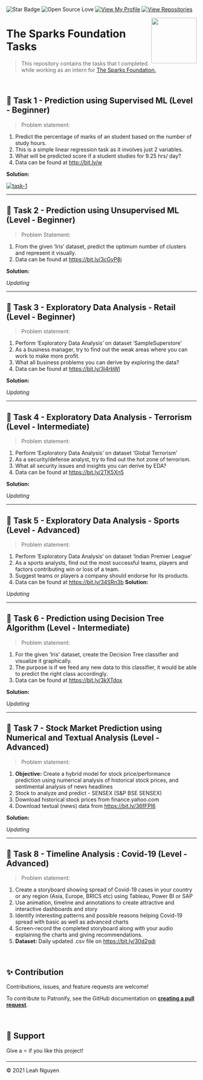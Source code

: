 ![Star Badge](https://img.shields.io/static/v1?label=%F0%9F%8C%9F&message=If%20Useful&style=style=flat&color=BC4E99)
![Open Source Love](https://badges.frapsoft.com/os/v1/open-source.svg?v=103)
[![View My Profile](https://img.shields.io/badge/View-My_Profile-green?logo=GitHub)](https://github.com/ndleah)
[![View Repositories](https://img.shields.io/badge/View-My_Repositories-blue?logo=GitHub)](https://github.com/ndleah?tab=repositories)

<img align = right height = 120 width = 120 src = https://www.thesparksfoundationsingapore.org/images/logo_small.png>

#  The Sparks Foundation Tasks
> This repository contains the tasks that I completed while working as an intern for [The Sparks Foundation.](https://www.thesparksfoundationsingapore.org/)

<br>

## 🌟 Task 1 - Prediction using Supervised ML (Level - Beginner)


> Problem statement:

1. Predict the percentage of marks of an student based on the number of study hours.
2. This is a simple linear regression task as it involves just 2 variables.
3. What will be predicted score if a student studies for 9.25 hrs/ day?
4. Data can be found at http://bit.ly/w

**Solution:**

[![task-1](https://img.shields.io/badge/Prediction_using_Supervised_ML-Level_Beginner-971901?style=for-the-badge&logo=GITHUB)](https://github.com/ndleah/TSF-data-science-internship/tree/main/Task%201%20-%20Prediction%20using%20Supervised%20ML%20-%20Beginner)

---

## 🌟 Task 2 - Prediction using Unsupervised ML (Level - Beginner)

> Problem Statement:
1. From the given ‘Iris’ dataset, predict the optimum number of clusters and represent it visually.
2. Data can be found at https://bit.ly/3cGyP8j

**Solution:**

*Updating*

---

## 🌟 Task 3 - Exploratory Data Analysis - Retail (Level - Beginner)

> Problem statement:

1. Perform ‘Exploratory Data Analysis’ on dataset ‘SampleSuperstore’
2. As a business manager, try to find out the weak areas where you can work to make more profit.
3. What all business problems you can derive by exploring the data?
4. Data can be found at https://bit.ly/3i4rbWl


**Solution:**

*Updating*

---

## 🌟 Task 4 - Exploratory Data Analysis - Terrorism (Level - Intermediate)

> Problem statement:

1. Perform ‘Exploratory Data Analysis’ on dataset ‘Global Terrorism’
2. As a security/defense analyst, try to find out the hot zone of terrorism.
3. What all security issues and insights you can derive by EDA?
4. Data can be found at https://bit.ly/2TK5Xn5

**Solution:**

*Updating*

---

## 🌟 Task 5 - Exploratory Data Analysis - Sports (Level - Advanced)

> Problem statement:

1. Perform ‘Exploratory Data Analysis’ on dataset ‘Indian Premier League’
2. As a sports analysts, find out the most successful teams, players and factors contributing win or loss of a team.
3. Suggest teams or players a company should endorse for its products.
4. Data can be found at https://bit.ly/34SRn3b
**Solution:**

*Updating*

---

## 🌟 Task 6 - Prediction using Decision Tree Algorithm (Level - Intermediate)

> Problem statement:

1. For the given ‘Iris’ dataset, create the Decision Tree classifier and visualize it graphically.
2. The purpose is if we feed any new data to this classifier, it would be able to predict the right class accordingly.
3. Data can be found at https://bit.ly/3kXTdox

**Solution:**

*Updating*


---

## 🌟 Task 7 - Stock Market Prediction using Numerical and Textual Analysis (Level - Advanced)

> Problem statement:

1. **Objective:** Create a hybrid model for stock price/performance prediction using numerical analysis of historical stock prices, and sentimental analysis of news headlines
2. Stock to analyze and predict - SENSEX (S&P BSE SENSEX)
3. Download historical stock prices from finance.yahoo.com
4. Download textual (news) data from https://bit.ly/36fFPI6

**Solution:**

*Updating*

---

## 🌟 Task 8 - Timeline Analysis : Covid-19 (Level - Advanced)

> Problem statement:

1. Create a storyboard showing spread of Covid-19 cases in your country or any region (Asia, Europe, BRICS etc) using Tableau, Power BI or SAP
2. Use animation, timeline and annotations to create attractive and interactive dashboards and story
3. Identify interesting patterns and possible reasons helping Covid-19 spread with basic as well as advanced charts
4. Screen-record the completed storyboard along with your audio explaining the charts and giving recommendations.
5. **Dataset:** Daily updated .csv file on https://bit.ly/30d2gdi

<br>

## ✨ Contribution

Contributions, issues, and feature requests are welcome!

To contribute to Patronify, see the GitHub documentation on **[creating a pull request](https://help.github.com/en/github/collaborating-with-issues-and-pull-requests/creating-a-pull-request)**.

<br>

## 👏 Support

Give a ⭐️ if you like this project!
___________________________________

<p>&copy; 2021 Leah Nguyen</p>
